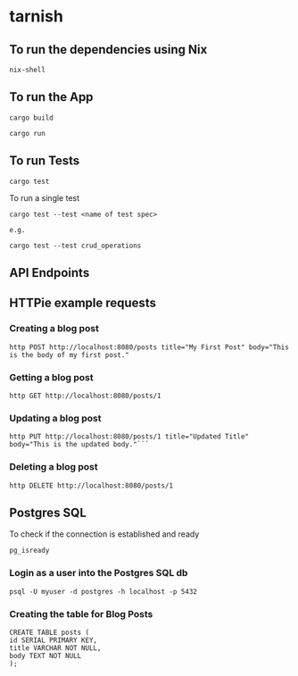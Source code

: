 # tarnish

## To run the dependencies using Nix

```
nix-shell
```

## To run the App

```
cargo build
```

```
cargo run
```

## To run Tests

```
cargo test
```

To run a single test

```
cargo test --test <name of test spec>

e.g.

cargo test --test crud_operations 
```

## API Endpoints


## HTTPie example requests


### Creating a blog post
```
http POST http://localhost:8080/posts title="My First Post" body="This is the body of my first post."
```

### Getting a blog post
```
http GET http://localhost:8080/posts/1
```

### Updating a blog post
```
http PUT http://localhost:8080/posts/1 title="Updated Title" body="This is the updated body."```
```

### Deleting a blog post
```
http DELETE http://localhost:8080/posts/1
```

## Postgres SQL

To check if the connection is established and ready

```
pg_isready
```

### Login as a user into the Postgres SQL db

```
psql -U myuser -d postgres -h localhost -p 5432
```


### Creating the table for Blog Posts
```
CREATE TABLE posts (
id SERIAL PRIMARY KEY,
title VARCHAR NOT NULL,
body TEXT NOT NULL
);
```